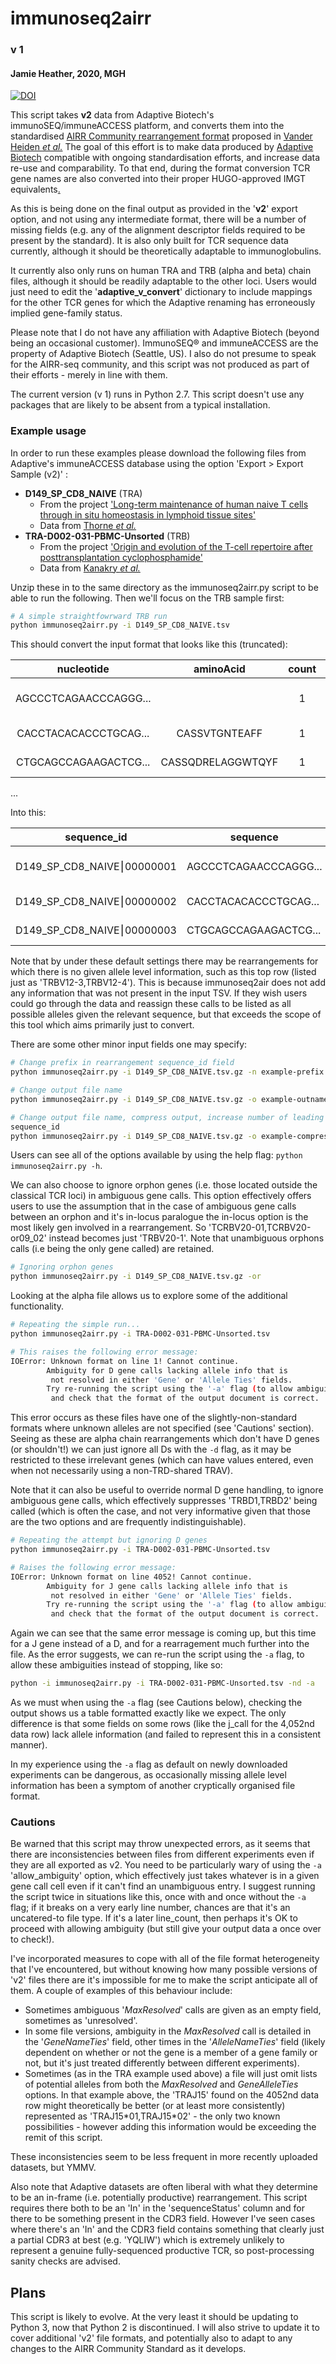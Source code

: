 # immunoseq2airr

### v 1
#### Jamie Heather, 2020, MGH
[![DOI](https://zenodo.org/badge/258680195.svg)](https://zenodo.org/badge/latestdoi/258680195)

This script takes **v2** data from Adaptive Biotech's immunoSEQ/immuneACCESS platform, and converts them into the standardised [AIRR Community rearrangement format](https://docs.airr-community.org/en/latest/) proposed in [Vander Heiden *et al.*](https://doi.org/10.3389/fimmu.2018.02206) The goal of this effort is to make data produced by [Adaptive Biotech](https://www.adaptivebiotech.com/) compatible with ongoing standardisation efforts, and increase data re-use and comparability. To that end, during the format conversion TCR gene names are also converted into their proper HUGO-approved IMGT equivalents[.](http://jamimmunology.blogspot.com/2018/09/the-problem-with-adaptive-tcr-data-nomenclature.html)

As this is being done on the final output as provided in the '**v2**' export option, and not using any intermediate format, there will be a number of missing fields (e.g. any of the alignment descriptor fields required to be present by the standard). It is also only built for TCR sequence data currently, although it should be theoretically adaptable to immunoglobulins.

It currently also only runs on human TRA and TRB (alpha and beta) chain files, although it should be readily adaptable to the other loci. Users would just need to edit the '**adaptive_v_convert**' dictionary to include mappings for the other TCR genes for which the Adaptive renaming has erroneously implied gene-family status.

Please note that I do not have any affiliation with Adaptive Biotech (beyond being an occasional customer). ImmunoSEQ® and immuneACCESS are the property of Adaptive Biotech (Seattle, US). I also do not presume to speak for the AIRR-seq community, and this script was not produced as part of their efforts - merely in line with them.

The current version (v 1) runs in Python 2.7. This script doesn't use any packages that are likely to be absent from a typical installation. 

### Example usage

In order to run these examples please download the following files from Adaptive's immuneACCESS database using the option 'Export > Export Sample (v2)' :

* **D149_SP_CD8_NAIVE** (TRA)
    * From the project ['Long-term maintenance of human naive T cells through in situ homeostasis in lymphoid tissue sites'](https://doi.org/10.21417/B7G019) 
    * Data from [Thorne *et al.*](https://doi.org/10.1126/sciimmunol.aah6506)
* **TRA-D002-031-PBMC-Unsorted** (TRB)
    * From the project ['Origin and evolution of the T-cell repertoire after posttransplantation cyclophosphamide'](https://doi.org/10.21417/B75P4J)
    * Data from [Kanakry *et al.*](https://doi.org/10.1172/jci.insight.86252)
    
Unzip these in to the same directory as the immunoseq2airr.py script to be able to run the following. Then we'll focus on the TRB sample first:

```bash
# A simple straightfowrward TRB run
python immunoseq2airr.py -i D149_SP_CD8_NAIVE.tsv
```

This should convert the input format that looks like this (truncated):

|                                        nucleotide                                       |     aminoAcid     | count |  frequencyCount (%)  | cdr3Length |  vMaxResolved | vFamilyName |  vGeneName | vGeneAllele | vFamilyTies |     vGeneNameTies     | … |
|:---------------------------------------------------------------------------------------:|:-----------------:|:-----------------------:|:--------------------:|:----------:|:-------------:|:-----------:|:----------:|:-----------:|:-----------:|:---------------------:|:---:|
| AGCCCTCAGAACCCAGGG... |                   |            1            | 2.00812890581072E-05 |     46     |   unresolved  |   TCRBV12   | unresolved |             |             | TCRBV12-03,TCRBV12-04 |   |
| CACCTACACACCCTGCAG... |   CASSVTGNTEAFF   |            1            | 1.40569023406751E-05 |     39     | TCRBV04-02\*01 |   TCRBV04   | TCRBV04-02 |      1      |             |                       |   |
| CTGCAGCCAGAAGACTCG... | CASSQDRELAGGWTQYF |            1            | 1.80731601522965E-05 |     51     | TCRBV04-03\*01 |   TCRBV04   | TCRBV04-03 |      1      |             |                       |   |
...

Into this:

| sequence_id                | sequence                                                                                | v_call            | d_call            | j_call     | junction_aa       | duplicate_count | rev_comp | productive | ... |
|----------------------------|-----------------------------------------------------------------------------------------|-------------------|-------------------|------------|-------------------|-----------------|----------|------------|-----|
| D149_SP_CD8_NAIVE⎮00000001 | AGCCCTCAGAACCCAGGG... | TRBV12-3,TRBV12-4 | TRBD2\*01,TRBD2\*02 | TRBJ2-1\*01 |                   | 1               | F        | F          |     |
| D149_SP_CD8_NAIVE⎮00000002 | CACCTACACACCCTGCAG... | TRBV4-2\*01        | TRBD1\*01          | TRBJ1-1\*01 | CASSVTGNTEAFF     | 1               | F        | T          |     |
| D149_SP_CD8_NAIVE⎮00000003 | CTGCAGCCAGAAGACTCG... | TRBV4-3\*01        | TRBD2\*02          | TRBJ2-3\*01 | CASSQDRELAGGWTQYF | 1               | F        | T          |     |

Note that by under these default settings there may be rearrangements for which there is no given allele level information, such as this top row (listed just as 'TRBV12-3,TRBV12-4'). This is because immunoseq2air does not add any information that was not present in the input TSV. If they wish users could go through the data and reassign these calls to be listed as all possible alleles given the relevant sequence, but that exceeds the scope of this tool which aims primarily just to convert.

There are some other minor input fields one may specify:

```bash
# Change prefix in rearrangement sequence_id field
python immunoseq2airr.py -i D149_SP_CD8_NAIVE.tsv.gz -n example-prefix

# Change output file name
python immunoseq2airr.py -i D149_SP_CD8_NAIVE.tsv.gz -o example-outname

# Change output file name, compress output, increase number of leading zeroes in 
sequence_id
python immunoseq2airr.py -i D149_SP_CD8_NAIVE.tsv.gz -o example-compressed -z -lz 10
```

Users can see all of the options available by using the help flag: ```python immunoseq2airr.py -h```.

We can also choose to ignore orphon genes (i.e. those located outside the classical TCR loci) in ambiguous gene calls. This option effectively offers users to use the assumption that in the case of ambiguous gene calls between an orphon and it's in-locus paralogue the in-locus option is the most likely gen involved in a rearrangement. So 'TCRBV20-01,TCRBV20-or09_02' instead becomes just 'TRBV20-1'. Note that unambiguous orphons calls (i.e being the only gene called) are retained.

```bash
# Ignoring orphon genes
python immunoseq2airr.py -i D149_SP_CD8_NAIVE.tsv.gz -or
```

Looking at the alpha file allows us to explore some of the additional functionality.

```bash
# Repeating the simple run...
python immunoseq2airr.py -i TRA-D002-031-PBMC-Unsorted.tsv 

# This raises the following error message:
IOError: Unknown format on line 1! Cannot continue. 
        Ambiguity for D gene calls lacking allele info that is
         not resolved in either 'Gene' or 'Allele Ties' fields.
        Try re-running the script using the '-a' flag (to allow ambiguity),
         and check that the format of the output document is correct.
```

This error occurs as these files have one of the slightly-non-standard formats where unknown alleles are not specified (see 'Cautions' section). Seeing as these are alpha chain rearrangements which don't have D genes (or shouldn't!) we can just ignore all Ds with the ```-d``` flag, as it may be restricted to these irrelevant genes (which can have values entered, even when not necessarily using a non-TRD-shared TRAV).

Note that it can also be useful to override normal D gene handling, to ignore ambiguous gene calls, which effectively suppresses 'TRBD1,TRBD2' being called (which is often the case, and not very informative given that those are the two options and are frequently indistinguishable).

```bash
# Repeating the attempt but ignoring D genes
python immunoseq2airr.py -i TRA-D002-031-PBMC-Unsorted.tsv 

# Raises the following error message:
IOError: Unknown format on line 4052! Cannot continue. 
        Ambiguity for J gene calls lacking allele info that is
         not resolved in either 'Gene' or 'Allele Ties' fields.
        Try re-running the script using the '-a' flag (to allow ambiguity),
         and check that the format of the output document is correct.
```

Again we can see that the same error message is coming up, but this time for a J gene instead of a D, and for a rearragement much further into the file. As the error suggests, we can re-run the script using the ```-a``` flag, to allow these ambiguities instead of stopping, like so:

```bash
python -i immunoseq2airr.py -i TRA-D002-031-PBMC-Unsorted.tsv -nd -a
```

As we must when using the ```-a``` flag (see Cautions below), checking the output shows us a table formatted exactly like we expect. The only difference is that some fields on some rows (like the j_call for the 4,052nd data row) lack allele information (and failed to represent this in a consistent manner). 

In my experience using the ```-a``` flag as default on newly downloaded experiments can be dangerous, as occasionally missing allele level information has been a symptom of another cryptically organised file format.

### Cautions

Be warned that this script may throw unexpected errors, as it seems that there are inconsistencies between files from different experiments even if they are all exported as v2. You need to be particularly wary of using the ```-a``` 'allow_ambiguity' option, which effectively just takes whatever is in a given gene call cell even if it can't find an unambiguous entry. I suggest running the script twice in situations like this, once with and once without the ```-a``` flag; if it breaks on a very early line number, chances are that it's an uncatered-to file type. If it's a later line_count, then perhaps it's OK to proceed with allowing ambiguity (but still give your output data a once over to check!).

I've incorporated measures to cope with all of the file format heterogeneity that I've encountered, but without knowing how many possible versions of 'v2' files there are it's impossible for me to make the script anticipate all of them. A couple of examples of this behaviour include:

* Sometimes ambiguous '*MaxResolved*' calls are given as an empty field, sometimes as 'unresolved'. 
* In some file versions, ambiguity in the *MaxResolved* call is detailed in the '*GeneNameTies*' field, other times in the '*AlleleNameTies*' field (likely dependent on whether or not the gene is a member of a gene family or not, but it's just treated differently between different experiments).
* Sometimes (as in the TRA example used above) a file will just omit lists of potential alleles from both the *MaxResolved* and *GeneAlleleTies* options. In that example above, the 'TRAJ15' found on the 4052nd data row might theoretically be better (or at least more consistently) represented as 'TRAJ15\*01,TRAJ15\*02' - the only two known possibilities - however adding this information would be exceeding the remit of this script.

These inconsistencies seem to be less frequent in more recently uploaded datasets, but YMMV. 

Also note that Adaptive datasets are often liberal with what they determine to be an in-frame (i.e. potentially productive) rearrangement. This script requires there both to be an 'In' in the 'sequenceStatus' column and for there to be something present in the CDR3 field. However I've seen cases where there's an 'In' and the CDR3 field contains something that clearly just a partial CDR3 at best (e.g. 'YQLIW') which is extremely unlikely to represent a genuine fully-sequenced productive TCR, so post-processing sanity checks are advised.

## Plans

This script is likely to evolve. At the very least it should be updating to Python 3, now that Python 2 is discontinued. I will also strive to update it to cover additional 'v2' file formats, and potentially also to adapt to any changes to the AIRR Community Standard as it develops. 
